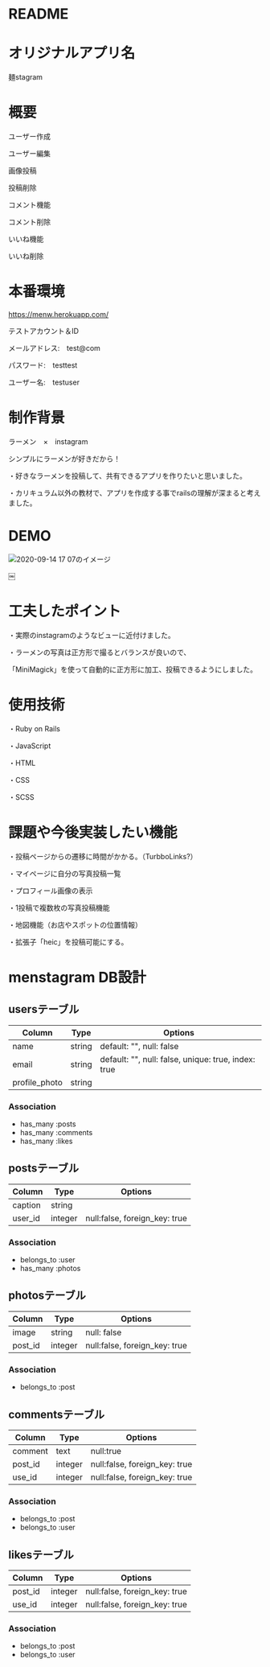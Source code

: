 # README


# オリジナルアプリ名
麺stagram


# 概要

ユーザー作成

ユーザー編集

画像投稿

投稿削除

コメント機能

コメント削除

いいね機能

いいね削除


# 本番環境
https://menw.herokuapp.com/

テストアカウント＆ID

メールアドレス:　test@com

パスワード:　testtest

ユーザー名:　testuser


# 制作背景
ラーメン　×　instagram

シンプルにラーメンが好きだから！

・好きなラーメンを投稿して、共有できるアプリを作りたいと思いました。

・カリキュラム以外の教材で、アプリを作成する事でrailsの理解が深まると考えました。

# DEMO
![2020-09-14 17 07のイメージ](https://user-images.githubusercontent.com/67736186/93060857-b4201d00-f6ad-11ea-993b-7d246927501d.jpeg)

￼
# 工夫したポイント

・実際のinstagramのようなビューに近付けました。

・ラーメンの写真は正方形で撮るとバランスが良いので、

「MiniMagick」を使って自動的に正方形に加工、投稿できるようにしました。


# 使用技術
・Ruby on Rails

・JavaScript

・HTML

・CSS

・SCSS


# 課題や今後実装したい機能

・投稿ページからの遷移に時間がかかる。（TurbboLinks?）

・マイページに自分の写真投稿一覧

・プロフィール画像の表示

・1投稿で複数枚の写真投稿機能

・地図機能（お店やスポットの位置情報）

・拡張子「heic」を投稿可能にする。

# menstagram DB設計

## usersテーブル
|Column|Type|Options|
|------|----|-------|
|name|string|default: "", null: false
|email|string|default: "", null: false, unique: true, index: true 
|profile_photo|string||

### Association
- has_many :posts
- has_many :comments
- has_many :likes


## postsテーブル
|Column|Type|Options|
|------|----|-------|
|caption|string||
|user_id|integer|null:false, foreign_key: true|

### Association
- belongs_to :user
- has_many :photos


## photosテーブル
|Column|Type|Options|
|------|----|-------|
|image|string|null: false|
|post_id|integer|null:false, foreign_key: true|

### Association
- belongs_to :post


## commentsテーブル
|Column|Type|Options|
|------|----|-------|
|comment|text|null:true|
|post_id|integer|null:false, foreign_key: true|
|use_id|integer|null:false, foreign_key: true|

### Association
- belongs_to :post
- belongs_to :user


## likesテーブル
|Column|Type|Options|
|------|----|-------|
|post_id|integer|null:false, foreign_key: true|
|use_id|integer|null:false, foreign_key: true|

### Association
- belongs_to :post
- belongs_to :user
